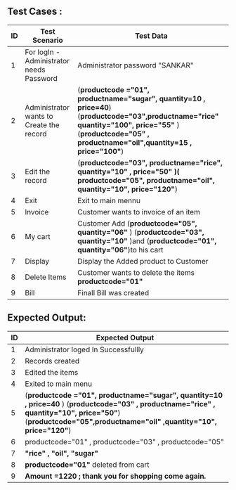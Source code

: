 ## Test Cases :
|   ID   |        Test Scenario           |          Test Data              |
|   --  |      ----------------------          |          ---------              |
|   1    |       For logIn - Administrator needs   Password              |  Administrator password "SANKAR"    |
|   2    |    Administrator wants to Create the record         |(__productcode ="01", productname="sugar", quantity=10 , price=40__) (__productcode="03",productname="rice" quantity="100", price="55"__ ) (__productcode="05" , productname="oil",quantity=15 , price="100"__) |
|   3    |       Edit the record         |(__productcode="03", productname="rice", quantity="10" , price="50" )( productcode="05", productname="oil", quantity="10", price="120"__)|
|  4     |           Exit | Exit to main mennu|
|  5     |         Invoice | Customer wants to invoice of an item |
|  6     |      My cart|Customer Add  (__productcode="05", quantity="06"__ ) (__productcode="03", quantity="10"__ )and (__productcode="01", quantity="06"__)to his cart |
| 7      |  Display   | Display the Added product to Customer  |
|8| Delete Items|  Customer wants to delete the items  __productcode="01"__|
|9| Bill | Finall Bill was created|

## Expected Output:
|  ID   |  Expected Output |
|  --   |  --------------  |
|  1    | Administrator loged In Successfullly|
|  2    | Records created  |
| 3|  Edited the items|
|4| Exited to main menu|
|5|(__productcode ="01", productname="sugar", quantity=10 , price=40__ ) (__productcode="03" , productname="rice" , quantity="10", price="50"__) (__productcode="05",productname="oil" ,quantity="10", price="120"__)|
| 6|productcode="01" , productcode="03" , productcode="05"|
|7| __"rice" , "oil", "sugar"__|
|8|__productcode="01"__ deleted from cart|
|9| __Amount =1220   ; thank you for shopping come again.__
